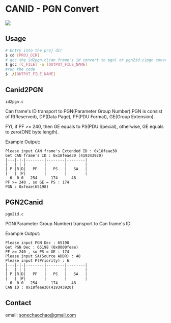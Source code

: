 # CANID - PGN Convert
![](https://img.shields.io/badge/license-MIT-000000.svg)

## Usage

```bash
# Entry into the proj dir
$ cd [PROJ_DIR]
# gcc the id2pgn.c(can frame's id convert to pgn) or pgn2id.c(pgn convert to can frame's id)
$ gcc [C_FILE] -o [OUTPUT_FILE_NAME]
#run the code
$ ./[OUTPUT_FILE_NAME]
```

## Canid2PGN
`id2pgn.c`

Can frame's ID transport to PGN(Parameter Group Number).PGN is consist of R(Reserved), DP(Data Page), PF(PDU Format), GE(Group Extension).

FYI, if PF >= 240, then GE equals to PS(PDU Special), otherwise, GE equals to zero(ONE byte length).

Example Output:

```
Please input CAN frame's Extended ID : 0x18feae30
Get CAN frame's ID : 0x18feae30 (419343920)
|---|-|-|--------|--------|--------|
|   | | |        |        |        |
| P |R|D|   PF   |   PS   |   SA   |
|   | |P|        |        |        |
  6  0 0   254      174      48     
PF >= 240 , so GE = PS : 174
PGN : 0xfeae(65198)

```

## PGN2Canid
`pgn2id.c`

PGN(Parameter Group Number) transport to Can frame's ID.

Example Output:

```
Please input PGN Dec : 65198
Get PGN Dec : 65198 (0x0000feae)
PF >= 240 , so PS = GE : 174
Please input SA(Source ADDR) : 48
Please input P(Priority) : 6
|---|-|-|--------|--------|--------|
|   | | |        |        |        |
| P |R|D|   PF   |   PS   |   SA   |
|   | |P|        |        |        |
  6  0 0   254      174      48     
CAN ID : 0x18feae30(419343920)

```
## Contact 

email: sonechaochao@gmail.com
